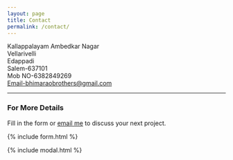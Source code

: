 ```yaml
---
layout: page
title: Contact
permalink: /contact/
---
```



Kallappalayam Ambedkar Nagar<br> Vellarivelli<br> Edappadi<br> Salem-637101<br> Mob NO-6382849269<br> Email-bhimaraobrothers@gmail.com<hr>


### For More Details

Fill in the form or [email me](mailto:{{bhimaraobrothers@gmail.com}}) to discuss your next project.

{% include form.html %}

{% include modal.html %}
